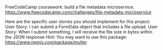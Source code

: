 FreeCodeCamp coursework: build a file metadata microservice.
https://www.freecodecamp.com/challenges/file-metadata-microservice

Here are the specific user stories you should implement for this project:
User Story: I can submit a FormData object that includes a file upload.
User Story: When I submit something, I will receive the file size in bytes within the JSON response
Hint: You may want to use this package: https://www.npmjs.com/package/multer